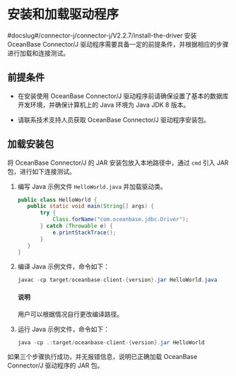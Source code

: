 # 安装和加载驱动程序 

#docslug#/connector-j/connector-j/V2.2.7/install-the-driver
安装 OceanBase Connector/J 驱动程序需要具备一定的前提条件，并根据相应的步骤进行加载和连接测试。

## 前提条件 

* 在安装使用 OceanBase Connector/J 驱动程序前请确保设置了基本的数据库开发环境，并确保计算机上的 Java 环境为 Java JDK 8 版本。  

* 请联系技术支持人员获取 OceanBase Connector/J 驱动程序安装包。

  
## 加载安装包 


将 OceanBase Connector/J 的 JAR 安装包放入本地路径中，通过 `cmd` 引入 JAR 包，进行如下连接测试。

1. 编写 Java 示例文件 `HelloWorld.java` 并加载驱动类。

   ```java
   public class HelloWorld {
      public static void main(String[] args) {
          try {
              Class.forName("com.oceanbase.jdbc.Driver");
          } catch (Throwable e) {
              e.printStackTrace();
          }
      }
   }
   ```

   

2. 编译 Java 示例文件，命令如下：

   ```java
   javac -cp target/oceanbase-client-{version}.jar HelloWorld.java
   ```
   <main id="notice" type='explain'>
    <h4>说明</h4>
    <p>用户可以根据情况自行更改编译路径。</p>
   </main>


3. 运行 Java 示例文件，命令如下：

   ```java
   java -cp .:target/oceanbase-client-{version}.jar HelloWorld
   ```



如果三个步骤执行成功，并无报错信息，说明已正确加载 OceanBase Connector/J 驱动程序的 JAR 包。
